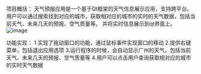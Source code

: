 项目概括：
天气预报应用是一个基于Qt框架的天气信息展示应用，支持跨平台。用户可以通过搜索找到对应的城市，获取相对应的城市的实时的天气数据，包括当前天气、未来几天的预报、空气质量等。
并将实时信息展示到qt界面上。
![image](https://github.com/sjp1237/weather-/assets/78719366/9e91d94a-4362-4fb0-b6aa-e952dceb5403)

功能实现：
1.实现了拖动窗口的功能，通过鼠标事件实现窗口的移动
2.提供右键菜单，包括退出应用选项
3.运行程序的时候，会自动显示广州的天气，包括当前天气、未来几天的预报、空气质量等
4.用户可以点击用户查询获取相对应的城市的实时天气数据



